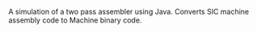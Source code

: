 A simulation of a two pass assembler using Java.
Converts SIC machine assembly code to Machine binary code.
